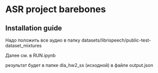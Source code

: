 # ASR project barebones

## Installation guide

Надо положить все аудио в папку datasets/librispeech/public-test-dataset_mixtures

Далее см. в RUN.ipynb

результат будет в папке dla_hw2_ss (исходной) в файле output.json
